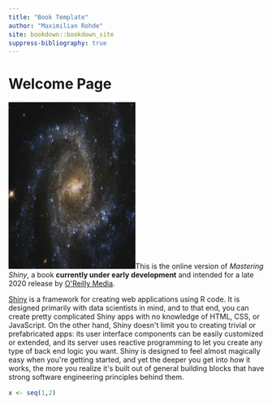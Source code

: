 ```yaml
---
title: "Book Template"
author: "Maximilian Rohde"
site: bookdown::bookdown_site
suppress-bibliography: true
---
```


# Welcome Page

<img src="cover.jpg" class="cover" width="250" height="328"/>This is the online version of *Mastering Shiny*, a book **currently under early development** and intended for a late 2020 release by [O'Reilly Media](https://www.oreilly.com/).

[Shiny](https://shiny.rstudio.com/) is a framework for creating web applications using R code.
It is designed primarily with data scientists in mind, and to that end, you can create pretty complicated Shiny apps with no knowledge of HTML, CSS, or JavaScript.
On the other hand, Shiny doesn't limit you to creating trivial or prefabricated apps: its user interface components can be easily customized or extended, and its server uses reactive programming to let you create any type of back end logic you want.
Shiny is designed to feel almost magically easy when you're getting started, and yet the deeper you get into how it works, the more you realize it's built out of general building blocks that have strong software engineering principles behind them.



```r
x <- seq(1,2)
```



